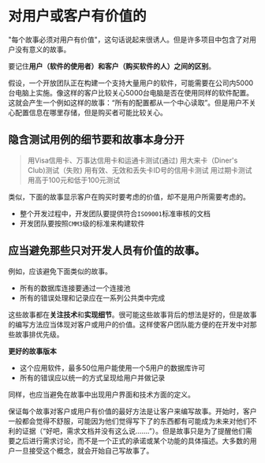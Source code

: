 # 对用户或客户有价值的

"每个故事必须对用户有价值"，这句话说起来很诱人。但是许多项目中包含了对用户没有意义的故事。

要记住**用户（软件的使用者）**和**客户（购买软件的人）**之间的**区别**。


假设，一个开放团队正在构建一个支持大量用户的软件，可能需要在公司内5000台电脑上实施。像这样的客户比较关心5000台电脑是否在使用同样的软件配置。这就会产生一个例如这样的故事：“所有的配置都从一个中心读取”。但是用户不关心配置信息在哪里存储，但是购买者可能比较关心。

## 隐含测试用例的细节要和故事本身分开

> 用Visa信用卡、万事达信用卡和运通卡测试(通过)
> 用大来卡（Diner's Club)测试（失败)
> 用有效、无效和丢失卡ID号的信用卡测试
> 用过期卡测试
> 用高于100元和低于100元测试

类似，下面的故事显示客户在购买时要考虑的价值，却不是用户所需要考虑的。

- 整个开发过程中，开发团队要提供符合`ISO9001`标准审核的文档
- 开发团队要按照`CMM3`级的标准来构建软件

## 应当避免那些只对开发人员有价值的故事。

例如，应该避免下面类似的故事。

- 所有的数据库连接要通过一个连接池
- 所有的错误处理和记录应在一系列公共类中完成

这些故事都在**关注技术**和**实现细节**。很可能这些故事背后的想法是好的，但是故事的编写方法应当体现对客户或用户的价值。这样使客户团队能方便的在开发中对那些故事排优先级。

**更好的故事版本**

- 这个应用软件，最多50位用户能使用一个5用户的数据库许可
- 所有的错误应以统一的方式呈现给用户并做记录


同样，也应当避免在故事中出现用户界面和技术方面的定义。

保证每个故事对客户或用户有价值的最好方法是让客户来编写故事。开始时，客户一般都会觉得不舒服，可能因为他们觉得写下了的东西都有可能成为未来对他们不利的证据（“好吧，需求文档并没有这么说.......”）。但是故事只是为了提醒他们需要之后进行需求讨论，而不是一个正式的承诺或某个功能的具体描述。大多数的用户一旦接受这个概念，就会开始自己写故事了。